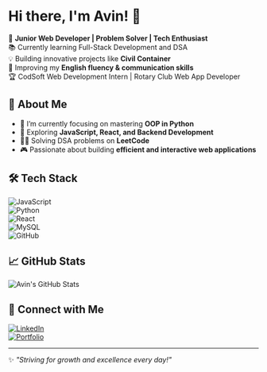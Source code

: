 # Hi there, I'm Avin! 👋  

🚀 **Junior Web Developer | Problem Solver | Tech Enthusiast**  
📚 Currently learning Full-Stack Development and DSA  
💡 Building innovative projects like **Civil Container**  
🎯 Improving my **English fluency & communication skills**  
🏆 CodSoft Web Development Intern | Rotary Club Web App Developer  

## 🌟 About Me  
- 🔭 I’m currently focusing on mastering **OOP in Python**  
- 🌱 Exploring **JavaScript, React, and Backend Development**  
- 👨‍💻 Solving DSA problems on **LeetCode**  
- 🎮 Passionate about building **efficient and interactive web applications**  

## 🛠 Tech Stack  
![JavaScript](https://img.shields.io/badge/-JavaScript-F7DF1E?style=flat&logo=javascript&logoColor=black)  
![Python](https://img.shields.io/badge/-Python-3776AB?style=flat&logo=python&logoColor=white)  
![React](https://img.shields.io/badge/-React-61DAFB?style=flat&logo=react&logoColor=black)  
![MySQL](https://img.shields.io/badge/-MySQL-4479A1?style=flat&logo=mysql&logoColor=white)  
![GitHub](https://img.shields.io/badge/-GitHub-181717?style=flat&logo=github&logoColor=white)  

## 📈 GitHub Stats  
![Avin's GitHub Stats](https://github-readme-stats.vercel.app/api?username=YOUR_GITHUB_USERNAME&show_icons=true&theme=radical)  

## 🔗 Connect with Me  
[![LinkedIn](https://img.shields.io/badge/-LinkedIn-0A66C2?style=flat&logo=linkedin&logoColor=white)](https://linkedin.com/in/YOUR_LINKEDIN)  
[![Portfolio](https://img.shields.io/badge/-Portfolio-FF5733?style=flat&logo=web&logoColor=white)](YOUR_PORTFOLIO_LINK)  

---
✨ _"Striving for growth and excellence every day!"_  
